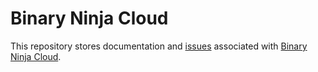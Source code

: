 # Binary Ninja Cloud

This repository stores documentation and [issues](https://github.com/Vector35/binaryninja-cloud-public/issues) associated with [Binary Ninja Cloud](https://cloud.binary.ninja/).
